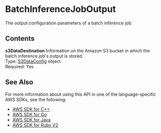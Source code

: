 # BatchInferenceJobOutput<a name="API_BatchInferenceJobOutput"></a>

The output configuration parameters of a batch inference job\.

## Contents<a name="API_BatchInferenceJobOutput_Contents"></a>

 **s3DataDestination**   <a name="personalize-Type-BatchInferenceJobOutput-s3DataDestination"></a>
Information on the Amazon S3 bucket in which the batch inference job's output is stored\.  
Type: [S3DataConfig](API_S3DataConfig.md) object  
Required: Yes

## See Also<a name="API_BatchInferenceJobOutput_SeeAlso"></a>

For more information about using this API in one of the language\-specific AWS SDKs, see the following:
+  [AWS SDK for C\+\+](https://docs.aws.amazon.com/goto/SdkForCpp/personalize-2018-05-22/BatchInferenceJobOutput) 
+  [AWS SDK for Go](https://docs.aws.amazon.com/goto/SdkForGoV1/personalize-2018-05-22/BatchInferenceJobOutput) 
+  [AWS SDK for Java](https://docs.aws.amazon.com/goto/SdkForJava/personalize-2018-05-22/BatchInferenceJobOutput) 
+  [AWS SDK for Ruby V2](https://docs.aws.amazon.com/goto/SdkForRubyV2/personalize-2018-05-22/BatchInferenceJobOutput) 